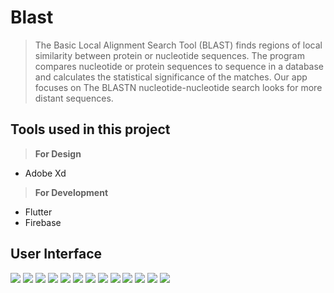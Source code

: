 # Blast

> The Basic Local Alignment Search Tool (BLAST) finds regions of local similarity between protein or nucleotide sequences. The program compares nucleotide or protein sequences to sequence in a database and calculates the statistical significance of the matches.
> Our app focuses on The BLASTN nucleotide-nucleotide search looks for more distant sequences.


## Tools used in this project
> **For Design**  
* Adobe Xd
   
> **For Development**  
* Flutter
* Firebase

## User Interface
![](https://github.com/hager-shiref/blast/blob/main/App%20screens/001.jpg)
![](https://github.com/hager-shiref/blast/blob/main/App%20screens/002.jpg)
![](https://github.com/hager-shiref/blast/blob/main/App%20screens/003.jpg)
![](https://github.com/hager-shiref/blast/blob/main/App%20screens/004.jpg)
![](https://github.com/hager-shiref/blast/blob/main/App%20screens/005.jpg)
![](https://github.com/hager-shiref/blast/blob/main/App%20screens/006.jpg)
![](https://github.com/hager-shiref/blast/blob/main/App%20screens/007.jpg)
![](https://github.com/hager-shiref/blast/blob/main/App%20screens/008.jpg)
![](https://github.com/hager-shiref/blast/blob/main/App%20screens/009.jpg)
![](https://github.com/hager-shiref/blast/blob/main/App%20screens/010.jpg)
![](https://github.com/hager-shiref/blast/blob/main/App%20screens/011.jpg)
![](https://github.com/hager-shiref/blast/blob/main/App%20screens/012.jpg)
![](https://github.com/hager-shiref/blast/blob/main/App%20screens/013.jpg)


